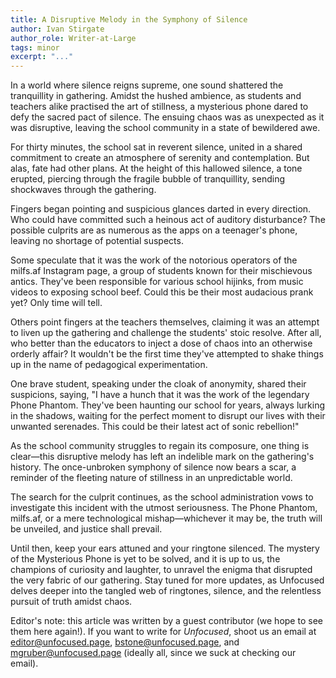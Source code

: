 ```yaml
---
title: A Disruptive Melody in the Symphony of Silence
author: Ivan Stirgate
author_role: Writer-at-Large
tags: minor
excerpt: "..."
---
```


In a world where silence reigns supreme, one sound shattered the tranquillity in
gathering. Amidst the hushed ambience, as students and teachers alike practised
the art of stillness, a mysterious phone dared to defy the sacred pact of
silence. The ensuing chaos was as unexpected as it was disruptive, leaving the
school community in a state of bewildered awe.

For thirty minutes, the school sat in reverent silence, united in a shared
commitment to create an atmosphere of serenity and contemplation. But alas, fate
had other plans. At the height of this hallowed silence, a tone erupted,
piercing through the fragile bubble of tranquillity, sending shockwaves through
the gathering.

Fingers began pointing and suspicious glances darted in every direction. Who
could have committed such a heinous act of auditory disturbance? The possible
culprits are as numerous as the apps on a teenager's phone, leaving no shortage
of potential suspects.

Some speculate that it was the work of the notorious operators of the milfs.af
Instagram page, a group of students known for their mischievous antics. They've
been responsible for various school hijinks, from music videos to exposing
school beef. Could this be their most audacious prank yet? Only time will tell.

Others point fingers at the teachers themselves, claiming it was an attempt to
liven up the gathering and challenge the students' stoic resolve. After all, who
better than the educators to inject a dose of chaos into an otherwise orderly
affair? It wouldn't be the first time they've attempted to shake things up in
the name of pedagogical experimentation.

One brave student, speaking under the cloak of anonymity, shared their
suspicions, saying, "I have a hunch that it was the work of the legendary Phone
Phantom. They've been haunting our school for years, always lurking in the
shadows, waiting for the perfect moment to disrupt our lives with their unwanted
serenades. This could be their latest act of sonic rebellion!"

As the school community struggles to regain its composure, one thing is
clear—this disruptive melody has left an indelible mark on the gathering's
history. The once-unbroken symphony of silence now bears a scar, a reminder of
the fleeting nature of stillness in an unpredictable world.

The search for the culprit continues, as the school administration vows to
investigate this incident with the utmost seriousness. The Phone Phantom,
milfs.af, or a mere technological mishap—whichever it may be, the truth will be
unveiled, and justice shall prevail.

Until then, keep your ears attuned and your ringtone silenced. The mystery of
the Mysterious Phone is yet to be solved, and it is up to us, the champions of
curiosity and laughter, to unravel the enigma that disrupted the very fabric of
our gathering. Stay tuned for more updates, as Unfocused delves deeper into the
tangled web of ringtones, silence, and the relentless pursuit of truth amidst
chaos.

Editor's note: this article was written by a guest contributor (we hope to see
them here again!). If you want to write for *Unfocused*, shoot us an email at
editor@unfocused.page, bstone@unfocused.page, and mgruber@unfocused.page
(ideally all, since we suck at checking our email).
